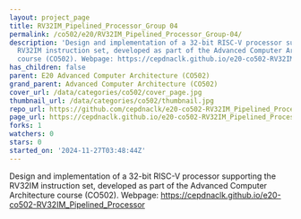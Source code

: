 ```yaml
---
layout: project_page
title: RV32IM_Pipelined_Processor_Group 04
permalink: /co502/e20/RV32IM_Pipelined_Processor_Group-04/
description: 'Design and implementation of a 32-bit RISC-V processor supporting the
  RV32IM instruction set, developed as part of the Advanced Computer Architecture
  course (CO502). Webpage: https://cepdnaclk.github.io/e20-co502-RV32IM_Pipelined_Processor'
has_children: false
parent: E20 Advanced Computer Architecture (CO502)
grand_parent: Advanced Computer Architecture (CO502)
cover_url: /data/categories/co502/cover_page.jpg
thumbnail_url: /data/categories/co502/thumbnail.jpg
repo_url: https://github.com/cepdnaclk/e20-co502-RV32IM_Pipelined_Processor_Group-04
page_url: https://cepdnaclk.github.io/e20-co502-RV32IM_Pipelined_Processor_Group-04
forks: 1
watchers: 0
stars: 0
started_on: '2024-11-27T03:48:44Z'
---
```


Design and implementation of a 32-bit RISC-V processor supporting the RV32IM instruction set, developed as part of the Advanced Computer Architecture course (CO502). Webpage: https://cepdnaclk.github.io/e20-co502-RV32IM_Pipelined_Processor